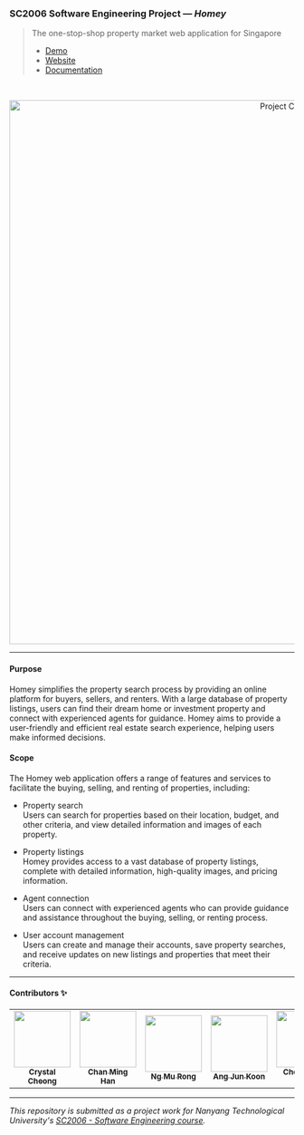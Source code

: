 ### SC2006 Software Engineering Project — *Homey*

> The one-stop-shop property market web application for Singapore<br/>
> - [Demo](https://youtu.be/apbWi2NVMBU)
> - [Website](https://homey-sg.vercel.app/)
> - [Documentation](https://github.com/swe-homey/docs)

<br/>

<p align="center">
  <img src="https://user-images.githubusercontent.com/65748007/229656035-194f194d-f5fb-4664-940b-28e90ed96eb9.png" alt="Project Cover"
    width="960px"
  />
</p>

---

#### Purpose
Homey simplifies the property search process by providing an online platform for buyers, sellers, and renters. With a large database of property listings, users can find their dream home or investment property and connect with experienced agents for guidance. Homey aims to provide a user-friendly and efficient real estate search experience, helping users make informed decisions.

#### Scope
The Homey web application offers a range of features and services to facilitate the buying, selling, and renting of properties, including:

- Property search<br/>
  Users can search for properties based on their location, budget, and other criteria, and view detailed information and images of each property.

- Property listings<br/>
  Homey provides access to a vast database of property listings, complete with detailed information, high-quality images, and pricing information.

- Agent connection<br/>
  Users can connect with experienced agents who can provide guidance and assistance throughout the buying, selling, or renting process.

- User account management<br/>
  Users can create and manage their accounts, save property searches, and receive updates on new listings and properties that meet their criteria.

---

#### Contributors ✨

<table>
  <tr>
    <td align="center"><a href="https://github.com/crystalcheong"  target="_blank"><img src="https://avatars.githubusercontent.com/u/65748007?v=4?s=100" width="100px;" alt=""/><br /><sub><b>Crystal Cheong</b></sub></a><br /></td>
    <td align="center"><a href="https://github.com/minghancmh" target="_blank"><img src="https://avatars.githubusercontent.com/u/92656699?v=4?s=100" width="100px;" alt=""/><br /><sub><b>Chan Ming Han</b></sub></a><br /></td>
    <td align="center"><a href="https://github.com/murong2602" target="_blank"><img src="https://avatars.githubusercontent.com/u/105585164?v=4?s=100" width="100px;" alt=""/><br /><sub><b>Ng Mu Rong</b></sub></a><br /></td>
    <td align="center"><a href="https://github.com/junkoon" target="_blank"><img src="https://avatars.githubusercontent.com/u/38901349?v=4?s=100" width="100px;" alt=""/><br /><sub><b>Ang Jun Koon</b></sub></a><br /></td>
    <td align="center"><a href="https://github.com/ChiHian" target="_blank"><img src="https://avatars.githubusercontent.com/u/115488816?v=4?s=100" width="100px;" alt=""/><br /><sub><b>Cheong Chi Hian</b></sub></a><br /></td>
  </tr>
</table>

---

*This repository is submitted as a project work for Nanyang Technological University's [SC2006 - Software Engineering course](https://www.nanyangmods.com/modules/cz2006-software-engineering-3-0-au/).*

